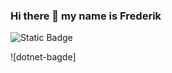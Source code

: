 ### Hi there 👋 my name is Frederik

<img alt="Static Badge" src="https://img.shields.io/badge/:badgeContent">

![dotnet-bagde]

<!--[ Links ]------------------------------------------------------------------>


[dotnet-badge]: https://img.shields.io/badge/.NET-5C2D91?style=for-the-badge&logo=.net&logoColor=white


<!--
**FrederikGJ/FrederikGJ** is a ✨ _special_ ✨ repository because its `README.md` (this file) appears on your GitHub profile.

Here are some ideas to get you started:

- 🔭 I’m currently working on ...
- 🌱 I’m currently learning ...
- 👯 I’m looking to collaborate on ...
- 🤔 I’m looking for help with ...
- 💬 Ask me about ...
- 📫 How to reach me: ...
- 😄 Pronouns: ...
- ⚡ Fun fact: ...
-->
